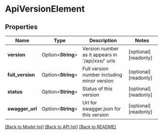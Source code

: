 # ApiVersionElement

## Properties

Name | Type | Description | Notes
------------ | ------------- | ------------- | -------------
**version** | Option<**String**> | Version number as it appears in '/api/xxx/' urls | [optional][readonly]
**full_version** | Option<**String**> | Full version number including minor version | [optional][readonly]
**status** | Option<**String**> | Status of this version | [optional][readonly]
**swagger_url** | Option<**String**> | Url for swagger.json for this version | [optional][readonly]

[[Back to Model list]](../README.md#documentation-for-models) [[Back to API list]](../README.md#documentation-for-api-endpoints) [[Back to README]](../README.md)



